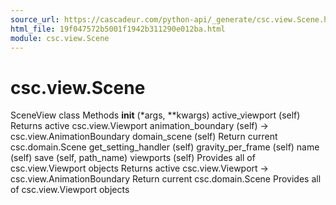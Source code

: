 ```yaml
---
source_url: https://cascadeur.com/python-api/_generate/csc.view.Scene.html
html_file: 19f047572b5001f1942b311290e012ba.html
module: csc.view.Scene
---
```


# csc.view.Scene 

SceneView class Methods __init__ (*args, **kwargs) active_viewport (self) Returns active csc.view.Viewport animation_boundary (self) -> csc.view.AnimationBoundary domain_scene (self) Return current csc.domain.Scene get_setting_handler (self) gravity_per_frame (self) name (self) save (self, path_name) viewports (self) Provides all of csc.view.Viewport objects Returns active csc.view.Viewport -> csc.view.AnimationBoundary Return current csc.domain.Scene Provides all of csc.view.Viewport objects